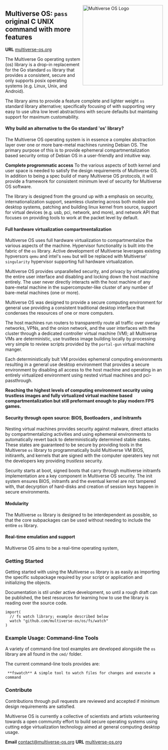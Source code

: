 [<img src="https://avatars2.githubusercontent.com/u/24763891?s=400&u=c1150e7da5667f47159d433d8e49dad99a364f5f&v=4"  width="256px" height="256px" align="right" alt="Multiverse OS Logo">](https://github.com/multiverse-os)

## Multiverse OS: `pass` original C UNIX command with more features
**URL** [multiverse-os.org](https://multiverse-os.org)

The Multiverse Go operating system (os) library is a drop-in replacement for the
Go standard `os` library that provides a consistent, secure and only supports
posix operating systems (e.g. Linux, Unix, and Android). 

The library aims to provide a feature complete and lighter weight `os` standard
library alternative; specifically focusing of with supporting very easy to use
ultra low level abstractions with secure defaults but maintaing support for maximum
customability.

#### Why build an alternative to the Go standard 'os' library?
The Multiverse OS operating system is in essence a complex abstraction layer over
one or more bare-metal machines running Debian OS. The primary purpose of this
is to provide ephemeral compartmentalization based security ontop of Debian OS
in a user-friendly and intuitive way. 

**Complete progrommatic access**
To the various aspects of both kernel and user space is needed to satisfy the
design requirements of Multiverse OS. In addition to being a spec build of 
many Multiverse OS protocols, it will provide a framework for consistent 
minimum level of security for Multiverse OS software. 

The library is designed from the ground up with a emphasis on security,
internationalization support, seamless clustering across both mobile and desktop
systems, patching and building linux kernel from source, support for virtual 
devices (e.g. usb, pci, network, and more), and network API that focuses on 
providing tools to work at the packet level by default. 


#### Full hardware virtualization compartmentalization
Multiverse OS uses full hardware virtualization to compartmentalize the various
aspects of the machine. Hypervisor functionality is built into the fabric of the
`os` library. Active development of Multiverse leverages existing hypversors
`qemu` and intel's `nemu` but will be replaced with Multiverse' `singularity`
hypervisor supporting full hardware virtualization.

Multiverse OS provides unparallelled security, and privacy by virtualizating the
entire user interface and disabling and locking down the host machine entirely.
The user never directly interacts with the host machine of any bare-metal
machine in the supercomputer-like cluster of any number of bare-metal machines
(one or more).

Multiverse OS was designed to provide a secure computing environment for general
use providing a consistent traditional desktop interface that condenses the
resources of one or more computers. 

The host machines run routers to transparently route all traffic over overlay
networks, VPNs, and the onion network, and the user interfaces with the cluster
through a dedicated controller virtual machine (VM); all Multiverse VMs are 
deterministic, use trustless image building locally by processing very simple
to review scripts provided by the `portal-gun` virtual machine manger. 

Each deterministically bult VM provides ephemeral computing environments resulting
in a general use desktop environment that provides a secure environment by
disabling all access to the host machine and operating in an entirely virtualized
environment using nested virtual machines and pci-passthrough. 

**Reaching the highest levels of computing environment security using trustless
images and fully virtualized virtual machine based compartmentalization but
still preformant enough to play modern FPS games.**

#### Security through open source: BIOS, Bootloaders , and Initramfs
Nesting virtual machines provides security against malware, direct attacks by
compartmentalizing activities and using ephemeral environments to automatically
revert back to deterministically determined stable states. These states are
guaranteed to be secure by providing tools in the Multiverse `os` library to
programmatically build Multiverse VM BIOS, initiramfs, and kernels that are
signed with the computer operaters key not the developers key providing
*trustless* security.

Security starts at boot, signed boots that carry through multiverse initramfs
implementation are a key component in Multiverse OS security. The init system 
ensures BIOS, initramfs and the eventual kernel are not tampered with, that
decyrption of hard-disks and creation of session keys happen in secure
environments. 


#### Modularity
The Multiverse `os` library is designed to be interdependent as possible, so 
that the core subpackages can be used without needing to include the entire
`os` library. 

#### Real-time emulation and support
Multiverse OS aims to be a real-time operating system, 


### Getting Started
Getting started with using the Multiverse `os` library is as easily as importing
the specific subpackage required by your script or application and initializing
the objects.

Documentation is stil under active development, so until a rough
draft can be published, the best resources for learning how to use the library
is reading over the source code.

```
import(
  // fs watch library; example described below
  watch "github.com/multiverse-os/os/fs/watch"
)
```


### Example Usage: Command-line Tools
A variety of command-line tool examples are developed alongside the `os`
library are all found in the `cmd/` folder.

The current command-line tools provides are:

     **fswatch** A simple tool to watch files for changes and execute a command 

### Contribute
Contributions through pull requests are
reviewed and accepted if minimum design requirements are satisfied. 

Multiverse OS is currently a collective of scientists and artists volunteering
towards a open community effort to build secure operating systems using cutting
edge virtualization technology aimed at general computing desktop usage.

**Email** [contact@multiverse-os.org](mailto:contact@multiverse-os.org)
**URL** [multiverse-os.org](https://multiverse-os.org)
